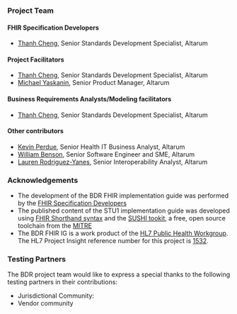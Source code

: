 ### Project Team

#### FHIR Specification Developers
* [Thanh Cheng](mailto:Thanh.Cheng@altarum.org), Senior Standards Development Specialist, Altarum

#### Project Facilitators
* [Thanh Cheng](mailto:Thanh.Cheng@altarum.org), Senior Standards Development Specialist, Altarum
* [Michael Yaskanin](mailto:Michael.Yaskanin@altarum.org), Senior Product Manager, Altarum

#### Business Requirements Analysts/Modeling facilitators
* [Thanh Cheng](mailto:Thanh.Cheng@altarum.org), Senior Standards Development Specialist, Altarum

#### Other contributors
* [Kevin Perdue](mailto:Kevin.Perdue@altarum.org), Senior Health IT Business Analyst, Altarum
* [William Benson](mailto:William.Benson@altarum.org), Senior Software Engineer and SME, Altarum
* [Lauren Rodriguez-Yanes](mailto:Lauren.Rodriguez-Yanes@altarum.org), Senior Interoperability Analyst, Altarum

### Acknowledgements

* The development of the BDR FHIR implementation guide was performed by the [FHIR Specification Developers ](credits.html#fhir-specification-developers)
* The published content of the STU1 implementation guide was developed using [FHIR Shorthand syntax](http://hl7.org/fhir/uv/shorthand/) and the [SUSHI tookit](https://fshschool.org/docs/sushi/), a free, open source toolchain from the [MITRE](https://www.mitre.org)
* The BDR FHIR IG is a work product of the [HL7 Public Health Workgroup](http://www.hl7.org/Special/committees/pher/overview.cfm). The HL7 Project Insight reference number for this project is [1532](http://www.hl7.org/Special/committees/pher/projects.cfm?action=edit&ProjectNumber=1532).

### Testing Partners

The BDR project team would like to express a special thanks to the following testing partners in their contributions:
* Jurisdictional Community:
* Vendor community
